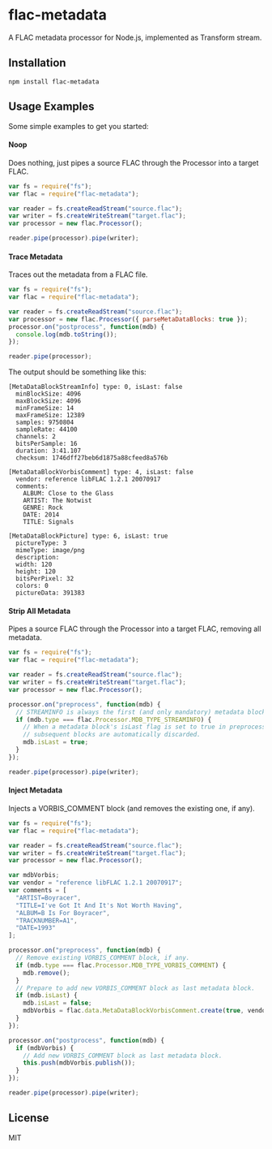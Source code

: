 # flac-metadata

A FLAC metadata processor for Node.js, implemented as Transform stream.

## Installation

```npm install flac-metadata```

## Usage Examples

Some simple examples to get you started:

#### Noop

Does nothing, just pipes a source FLAC through the Processor into a target FLAC.

```js
var fs = require("fs");
var flac = require("flac-metadata");

var reader = fs.createReadStream("source.flac");
var writer = fs.createWriteStream("target.flac");
var processor = new flac.Processor();

reader.pipe(processor).pipe(writer);
```

#### Trace Metadata

Traces out the metadata from a FLAC file.

```js
var fs = require("fs");
var flac = require("flac-metadata");

var reader = fs.createReadStream("source.flac");
var processor = new flac.Processor({ parseMetaDataBlocks: true });
processor.on("postprocess", function(mdb) {
  console.log(mdb.toString());
});

reader.pipe(processor);
```

The output should be something like this:

```
[MetaDataBlockStreamInfo] type: 0, isLast: false
  minBlockSize: 4096
  maxBlockSize: 4096
  minFrameSize: 14
  maxFrameSize: 12389
  samples: 9750804
  sampleRate: 44100
  channels: 2
  bitsPerSample: 16
  duration: 3:41.107
  checksum: 1746dff27beb6d1875a88cfeed8a576b

[MetaDataBlockVorbisComment] type: 4, isLast: false
  vendor: reference libFLAC 1.2.1 20070917
  comments:
    ALBUM: Close to the Glass
    ARTIST: The Notwist
    GENRE: Rock
    DATE: 2014
    TITLE: Signals

[MetaDataBlockPicture] type: 6, isLast: true
  pictureType: 3
  mimeType: image/png
  description:
  width: 120
  height: 120
  bitsPerPixel: 32
  colors: 0
  pictureData: 391383
```

#### Strip All Metadata

Pipes a source FLAC through the Processor into a target FLAC, removing all metadata.

```js
var fs = require("fs");
var flac = require("flac-metadata");

var reader = fs.createReadStream("source.flac");
var writer = fs.createWriteStream("target.flac");
var processor = new flac.Processor();

processor.on("preprocess", function(mdb) {
  // STREAMINFO is always the first (and only mandatory) metadata block.
  if (mdb.type === flac.Processor.MDB_TYPE_STREAMINFO) {
    // When a metadata block's isLast flag is set to true in preprocess,
    // subsequent blocks are automatically discarded.
    mdb.isLast = true;
  }
});

reader.pipe(processor).pipe(writer);
```

#### Inject Metadata

Injects a VORBIS_COMMENT block (and removes the existing one, if any).

```js
var fs = require("fs");
var flac = require("flac-metadata");

var reader = fs.createReadStream("source.flac");
var writer = fs.createWriteStream("target.flac");
var processor = new flac.Processor();

var mdbVorbis;
var vendor = "reference libFLAC 1.2.1 20070917";
var comments = [
  "ARTIST=Boyracer",
  "TITLE=I've Got It And It's Not Worth Having",
  "ALBUM=B Is For Boyracer",
  "TRACKNUMBER=A1",
  "DATE=1993"
];

processor.on("preprocess", function(mdb) {
  // Remove existing VORBIS_COMMENT block, if any.
  if (mdb.type === flac.Processor.MDB_TYPE_VORBIS_COMMENT) {
    mdb.remove();
  }
  // Prepare to add new VORBIS_COMMENT block as last metadata block.
  if (mdb.isLast) {
    mdb.isLast = false;
    mdbVorbis = flac.data.MetaDataBlockVorbisComment.create(true, vendor, comments);
  }
});

processor.on("postprocess", function(mdb) {
  if (mdbVorbis) {
    // Add new VORBIS_COMMENT block as last metadata block.
    this.push(mdbVorbis.publish());
  }
});

reader.pipe(processor).pipe(writer);
```

## License

MIT

